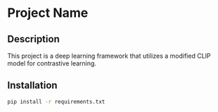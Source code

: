# Project Name

## Description

This project is a deep learning framework that utilizes a modified CLIP model for contrastive learning.

## Installation

```bash
pip install -r requirements.txt
